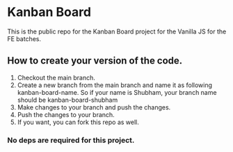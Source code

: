# Kanban Board
This is the public repo for the Kanban Board project for the Vanilla JS for the FE batches.

## How to create your version of the code.

1. Checkout the main branch.
2. Create a new branch from the main branch and name it as following kanban-board-name. So if your name is Shubham, your branch name should be kanban-board-shubham
3. Make changes to your branch and push the changes.
4. Push the changes to your branch.
5. If you want, you can fork this repo as well.


### No deps are required for this project.
